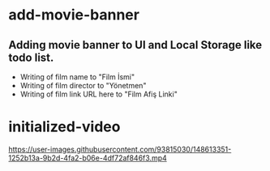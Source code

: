 # add-movie-banner
## Adding movie banner to UI and Local Storage like todo list.
- Writing of film name to "Film İsmi"
- Writing of film director to "Yönetmen"
- Writing of film link URL here to "Film Afiş Linki"

# initialized-video












https://user-images.githubusercontent.com/93815030/148613351-1252b13a-9b2d-4fa2-b06e-4df72af846f3.mp4

